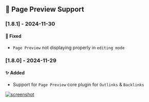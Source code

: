 ## 🫣 Page Preview Support

### [1.8.1] - 2024-11-30
#### 🐛 Fixed
- `Page Preview` not displaying properly in `editing mode`

### [1.8.0] - 2024-11-29
#### ✨ Added
- Support for `Page Preview` core plugin for `Outlinks` & `Backlinks`

[![screenshot](https://raw.githubusercontent.com/jparkerweb/rich-foot/refs/heads/main/img/releases/rich-foot-v1.8.0.jpg)](https://raw.githubusercontent.com/jparkerweb/rich-foot/refs/heads/main/img/releases/rich-foot-v1.8.0.jpg)